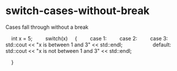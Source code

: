 # switch-cases-without-break

Cases fall through without a break

    int x = 5;
    
     switch(x)
     {
         case 1:
         case 2:
         case 3:
             std::cout << "x is between 1 and 3" << std::endl;
            
         default:
             std::cout << "x is not between 1 and 3" << std::endl;

    }


